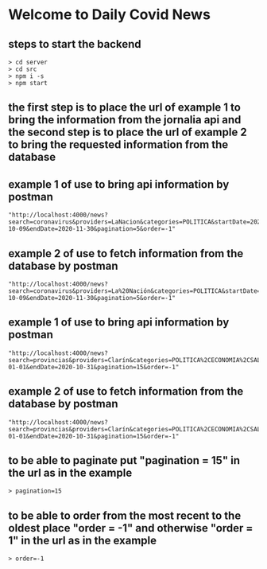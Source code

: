 # Welcome to Daily Covid News

## steps to start the backend
    > cd server
    > cd src
    > npm i -s
    > npm start

## the first step is to place the url of example 1 to bring the information from the jornalia api and the second step is to place the url of example 2 to bring the requested information from the database

## example 1 of use to bring api information by postman    
    "http://localhost:4000/news?search=coronavirus&providers=LaNacion&categories=POLITICA&startDate=2020-10-09&endDate=2020-11-30&pagination=5&order=-1"
## example 2 of use to fetch information from the database by postman
    "http://localhost:4000/news?search=coronavirus&providers=La%20Nación&categories=POLITICA&startDate=2020-10-09&endDate=2020-11-30&pagination=5&order=-1"
## example 1 of use to bring api information by postman    
    "http://localhost:4000/news?search=provincias&providers=Clarín&categories=POLITICA%2CECONOMIA%2CSALUD&startDate=2020-01-01&endDate=2020-10-31&pagination=15&order=-1"
## example 2 of use to fetch information from the database by postman
    "http://localhost:4000/news?search=provincias&providers=Clarín&categories=POLITICA%2CECONOMIA%2CSALUD&startDate=2020-01-01&endDate=2020-10-31&pagination=15&order=-1"

## to be able to paginate put "pagination = 15" in the url as in the example
    > pagination=15
## to be able to order from the most recent to the oldest place "order = -1" and otherwise "order = 1" in the url as in the example
    > order=-1
